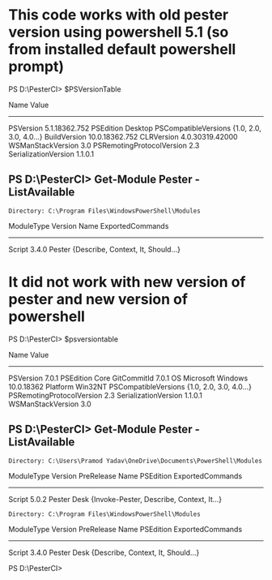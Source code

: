 # This code works with old pester version using powershell 5.1 (so from installed default powershell prompt)

PS D:\PesterCI> $PSVersionTable

Name                           Value
----                           -----
PSVersion                      5.1.18362.752
PSEdition                      Desktop
PSCompatibleVersions           {1.0, 2.0, 3.0, 4.0...}
BuildVersion                   10.0.18362.752
CLRVersion                     4.0.30319.42000
WSManStackVersion              3.0
PSRemotingProtocolVersion      2.3
SerializationVersion           1.1.0.1

## PS D:\PesterCI> Get-Module Pester -ListAvailable

    Directory: C:\Program Files\WindowsPowerShell\Modules


ModuleType Version    Name                                ExportedCommands
---------- -------    ----                                ----------------
Script     3.4.0      Pester                              {Describe, Context, It, Should...}


#  It did not work with new version of pester and new version of powershell
PS D:\PesterCI> $psversiontable


Name                           Value
----                           -----
PSVersion                      7.0.1
PSEdition                      Core
GitCommitId                    7.0.1
OS                             Microsoft Windows 10.0.18362
Platform                       Win32NT
PSCompatibleVersions           {1.0, 2.0, 3.0, 4.0…}
PSRemotingProtocolVersion      2.3
SerializationVersion           1.1.0.1
WSManStackVersion              3.0

##  PS D:\PesterCI> Get-Module Pester -ListAvailable



    Directory: C:\Users\Pramod Yadav\OneDrive\Documents\PowerShell\Modules

ModuleType Version    PreRelease Name                                PSEdition ExportedCommands
---------- -------    ---------- ----                                --------- ----------------
Script     5.0.2                 Pester                              Desk      {Invoke-Pester, Describe, Context, It…}

    Directory: C:\Program Files\WindowsPowerShell\Modules

ModuleType Version    PreRelease Name                                PSEdition ExportedCommands
---------- -------    ---------- ----                                --------- ----------------
Script     3.4.0                 Pester                              Desk      {Describe, Context, It, Should…}

PS D:\PesterCI>